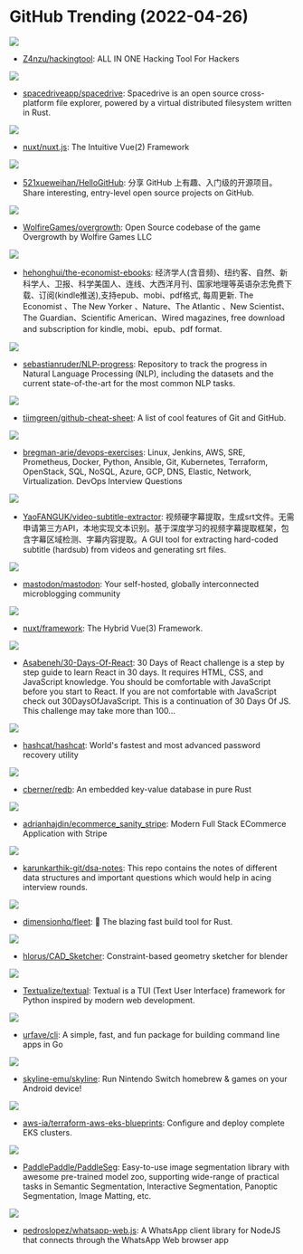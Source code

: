 # GitHub Trending (2022-04-26)

![](https://img.shields.io/badge/Python-New%20242-green?style=flat-square&logo=appveyor)
- [Z4nzu/hackingtool](https://github.com/Z4nzu/hackingtool): ALL IN ONE Hacking Tool For Hackers

![](https://img.shields.io/badge/TypeScript-New%20226-green?style=flat-square&logo=appveyor)
- [spacedriveapp/spacedrive](https://github.com/spacedriveapp/spacedrive): Spacedrive is an open source cross-platform file explorer, powered by a virtual distributed filesystem written in Rust.

![](https://img.shields.io/badge/JavaScript-New%2070-green?style=flat-square&logo=appveyor)
- [nuxt/nuxt.js](https://github.com/nuxt/nuxt.js): The Intuitive Vue(2) Framework

![](https://img.shields.io/badge/Python-New%20197-green?style=flat-square&logo=appveyor)
- [521xueweihan/HelloGitHub](https://github.com/521xueweihan/HelloGitHub): 分享 GitHub 上有趣、入门级的开源项目。Share interesting, entry-level open source projects on GitHub.

![](https://img.shields.io/badge/C%2B%2B-New%20321-green?style=flat-square&logo=appveyor)
- [WolfireGames/overgrowth](https://github.com/WolfireGames/overgrowth): Open Source codebase of the game Overgrowth by Wolfire Games LLC

![](https://img.shields.io/badge/CSS-New%20547-green?style=flat-square&logo=appveyor)
- [hehonghui/the-economist-ebooks](https://github.com/hehonghui/the-economist-ebooks): 经济学人(含音频)、纽约客、自然、新科学人、卫报、科学美国人、连线、大西洋月刊、国家地理等英语杂志免费下载、订阅(kindle推送),支持epub、mobi、pdf格式, 每周更新. The Economist 、The New Yorker 、Nature、The Atlantic 、New Scientist、The Guardian、Scientific American、Wired magazines, free download and subscription for kindle, mobi、epub、pdf format.

![](https://img.shields.io/badge/Python-New%2032-green?style=flat-square&logo=appveyor)
- [sebastianruder/NLP-progress](https://github.com/sebastianruder/NLP-progress): Repository to track the progress in Natural Language Processing (NLP), including the datasets and the current state-of-the-art for the most common NLP tasks.

![](https://img.shields.io/badge/none-New%2046-green?style=flat-square&logo=appveyor)
- [tiimgreen/github-cheat-sheet](https://github.com/tiimgreen/github-cheat-sheet): A list of cool features of Git and GitHub.

![](https://img.shields.io/badge/Python-New%2043-green?style=flat-square&logo=appveyor)
- [bregman-arie/devops-exercises](https://github.com/bregman-arie/devops-exercises): Linux, Jenkins, AWS, SRE, Prometheus, Docker, Python, Ansible, Git, Kubernetes, Terraform, OpenStack, SQL, NoSQL, Azure, GCP, DNS, Elastic, Network, Virtualization. DevOps Interview Questions

![](https://img.shields.io/badge/Python-New%2043-green?style=flat-square&logo=appveyor)
- [YaoFANGUK/video-subtitle-extractor](https://github.com/YaoFANGUK/video-subtitle-extractor): 视频硬字幕提取，生成srt文件。无需申请第三方API，本地实现文本识别。基于深度学习的视频字幕提取框架，包含字幕区域检测、字幕内容提取。A GUI tool for extracting hard-coded subtitle (hardsub) from videos and generating srt files.

![](https://img.shields.io/badge/Ruby-New%2070-green?style=flat-square&logo=appveyor)
- [mastodon/mastodon](https://github.com/mastodon/mastodon): Your self-hosted, globally interconnected microblogging community

![](https://img.shields.io/badge/TypeScript-New%20147-green?style=flat-square&logo=appveyor)
- [nuxt/framework](https://github.com/nuxt/framework): The Hybrid Vue(3) Framework.

![](https://img.shields.io/badge/JavaScript-New%2057-green?style=flat-square&logo=appveyor)
- [Asabeneh/30-Days-Of-React](https://github.com/Asabeneh/30-Days-Of-React): 30 Days of React challenge is a step by step guide to learn React in 30 days. It requires HTML, CSS, and JavaScript knowledge. You should be comfortable with JavaScript before you start to React. If you are not comfortable with JavaScript check out 30DaysOfJavaScript. This is a continuation of 30 Days Of JS. This challenge may take more than 100…

![](https://img.shields.io/badge/C-New%20263-green?style=flat-square&logo=appveyor)
- [hashcat/hashcat](https://github.com/hashcat/hashcat): World's fastest and most advanced password recovery utility

![](https://img.shields.io/badge/Rust-New%2069-green?style=flat-square&logo=appveyor)
- [cberner/redb](https://github.com/cberner/redb): An embedded key-value database in pure Rust

![](https://img.shields.io/badge/JavaScript-New%2033-green?style=flat-square&logo=appveyor)
- [adrianhajdin/ecommerce_sanity_stripe](https://github.com/adrianhajdin/ecommerce_sanity_stripe): Modern Full Stack ECommerce Application with Stripe

![](https://img.shields.io/badge/none-New%2012-green?style=flat-square&logo=appveyor)
- [karunkarthik-git/dsa-notes](https://github.com/karunkarthik-git/dsa-notes): This repo contains the notes of different data structures and important questions which would help in acing interview rounds.

![](https://img.shields.io/badge/Rust-New%20334-green?style=flat-square&logo=appveyor)
- [dimensionhq/fleet](https://github.com/dimensionhq/fleet): 🚀 The blazing fast build tool for Rust.

![](https://img.shields.io/badge/Python-New%2054-green?style=flat-square&logo=appveyor)
- [hlorus/CAD_Sketcher](https://github.com/hlorus/CAD_Sketcher): Constraint-based geometry sketcher for blender

![](https://img.shields.io/badge/Python-New%20171-green?style=flat-square&logo=appveyor)
- [Textualize/textual](https://github.com/Textualize/textual): Textual is a TUI (Text User Interface) framework for Python inspired by modern web development.

![](https://img.shields.io/badge/Go-New%2024-green?style=flat-square&logo=appveyor)
- [urfave/cli](https://github.com/urfave/cli): A simple, fast, and fun package for building command line apps in Go

![](https://img.shields.io/badge/C%2B%2B-New%2056-green?style=flat-square&logo=appveyor)
- [skyline-emu/skyline](https://github.com/skyline-emu/skyline): Run Nintendo Switch homebrew & games on your Android device!

![](https://img.shields.io/badge/HCL-New%2021-green?style=flat-square&logo=appveyor)
- [aws-ia/terraform-aws-eks-blueprints](https://github.com/aws-ia/terraform-aws-eks-blueprints): Configure and deploy complete EKS clusters.

![](https://img.shields.io/badge/Python-New%2072-green?style=flat-square&logo=appveyor)
- [PaddlePaddle/PaddleSeg](https://github.com/PaddlePaddle/PaddleSeg): Easy-to-use image segmentation library with awesome pre-trained model zoo, supporting wide-range of practical tasks in Semantic Segmentation, Interactive Segmentation, Panoptic Segmentation, Image Matting, etc.

![](https://img.shields.io/badge/JavaScript-New%209-green?style=flat-square&logo=appveyor)
- [pedroslopez/whatsapp-web.js](https://github.com/pedroslopez/whatsapp-web.js): A WhatsApp client library for NodeJS that connects through the WhatsApp Web browser app

